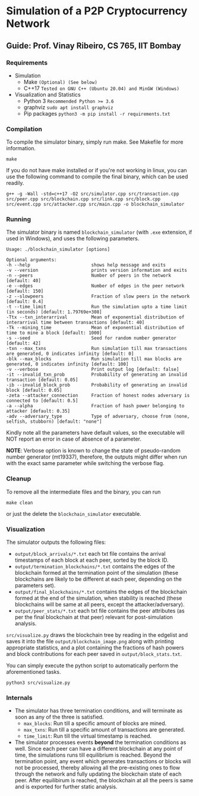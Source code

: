 
# Simulation of a P2P Cryptocurrency Network

## Guide: Prof. Vinay Ribeiro, CS 765, IIT Bombay 

### Requirements
- Simulation
    - Make `(Optional) (See below)`
    - C++17 `Tested on GNU C++ (Ubuntu 20.04) and MinGW (Windows)`
- Visualization and Statistics
    - Python 3 `Recommended Python >= 3.6`
    - graphviz `sudo apt install graphviz`
    - Pip packages `python3 -m pip install -r requirements.txt` 

### Compilation
To compile the simulator binary, simply run make. See Makefile for more information.
```
make
```
If you do not have make installed or if you're not working in linux, you can use the following command to compile the final binary, which can be used readily.
```
g++ -g -Wall -std=c++17 -O2 src/simulator.cpp src/transaction.cpp src/peer.cpp src/blockchain.cpp src/link.cpp src/block.cpp src/event.cpp src/attacker.cpp src/main.cpp -o blockchain_simulator
```

### Running
The simulator binary is named `blockchain_simulator` (with `.exe` extension, if used in Windows), and uses the following parameters.
```
Usage: ./blockchain_simulator [options] 

Optional arguments:
-h --help                       shows help message and exits
-v --version                    prints version information and exits
-n --peers                      Number of peers in the network [default: 40]
-e --edges                      Number of edges in the peer network [default: 150]
-z --slowpeers                  Fraction of slow peers in the network [default: 0.4]
-t --time_limit                 Run the simulation upto a time limit (in seconds) [default: 1.79769e+308]
-Ttx --txn_interarrival         Mean of exponential distribution of interarrival time between transactions [default: 40]
-Tk --mining_time               Mean of exponential distribution of time to mine a block [default: 1000]
-s --seed                       Seed for random number generator [default: 42]
-txn --max_txns                 Run simulation till max transactions are generated, 0 indicates infinity [default: 0]
-blk --max_blocks               Run simulation till max blocks are generated, 0 indicates infinity [default: 100]
-v --verbose                    Print output log [default: false]
-it --invalid_txn_prob          Probability of generating an invalid transaction [default: 0.05]        
-ib --invalid_block_prob        Probability of generating an invalid block [default: 0.05]
-zeta --attacker_connection     Fraction of honest nodes adversary is connected to [default: 0.5]       
-a --alpha                      Fraction of hash power belonging to attacker [default: 0.35]
-adv --adversary_type           Type of adversary, choose from (none, selfish, stubborn) [default: "none"]
```
Kindly note all the parameters have default values, so the executable will NOT report an error in case of absence of a parameter.

**NOTE**: Verbose option is known to change the state of pseudo-random number generator (mt19337), therefore, the outputs might differ when run with the exact same parameter while switching the verbose flag.

### Cleanup
To remove all the intermediate files and the binary, you can run
```
make clean
```
or just the delete the `blockchain_simulator` executable.

### Visualization
The simulator outputs the following files:
- `output/block_arrivals/*.txt` each txt file contains the arrival timestamps of each block at each peer, sorted by the block ID.
- `output/termination_blockchains/*.txt` contains the edges of the blockchain formed at the termination point of the simulation (these blockchains are likely to be different at each peer, depending on the parameters set).
- `output/final_blockchains/*.txt` contains the edges of the blockchain formed at the end of the simulation, when stability is reached (these blockchains will be same at all peers, except the attacker/adversary).
- `output/peer_stats/*.txt` each txt file contains the peer attributes (as per the final blockchain at that peer) relevant for post-simulation analysis.

`src/visualize.py` draws the blockchain tree by reading in the edgelist and saves it into the file `output/blockchain_image.png` along with printing appropriate statistics, and a plot containing the fractions of hash powers and block contributions for each peer saved in `output/block_stats.txt`.

You can simply execute the python script to automatically perform the aforementioned tasks.
```
python3 src/visualize.py
```

### Internals
- The simulator has three termination conditions, and will terminate as soon as any of the three is satisfied.
    - `max_blocks`: Run till a specific amount of blocks are mined.
    - `max_txns`: Run till a specific amount of transactions are generated.
    - `time_limit`: Run till the virtual timestamp is reached.
- The simulator processes events **beyond** the termination conditions as well. Since each peer can have a different blockchain at any point of time, the simulations runs till equilibrium is reached. Beyond the termination point, any event which generates transactions or blocks will not be processed, thereby allowing all the pre-existing ones to flow through the network and fully updating the blockchain state of each peer. After equilibirum is reached, the blockchain at all the peers is same and is exported for further static analysis.

